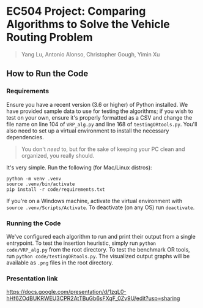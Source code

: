 # EC504 Project: Comparing Algorithms to Solve the Vehicle Routing Problem
> Yang Lu, Antonio Alonso, Christopher Gough, Yimin Xu

## How to Run the Code
### Requirements
Ensure you have a recent version (3.6 or higher) of Python installed. We have provided sample data to use for testing the algorithms; if you wish to test on your own, ensure it's properly formatted as a CSV and change the file name on line 104 of `VRP_alg.py` and line 168 of `testingORtools.py`. You'll also need to set up a virtual environment to install the necessary dependencies.
> You don't _need_ to, but for the sake of keeping your PC clean and organized, you really should.

It's very simple. Run the following (for Mac/Linux distros):

```
python -m venv .venv
source .venv/bin/activate
pip install -r code/requirements.txt
```
If you're on a Windows machine, activate the virtual environment with `source .venv/Scripts/Activate`.  To deactivate (on any OS) run `deactivate`.

### Running the Code
We've configured each algorithm to run and print their output from a single entrypoint. To test the insertion heuristic, simply run `python code/VRP_alg.py` from the root directory. To test the benchmark OR tools, run `python code/testingORtools.py`. The visualized output graphs will be available as `.png` files in the root directory.

### Presentation link
https://docs.google.com/presentation/d/1zqL0-hHf6ZOdBUKRWEU3CPR2AtTBuGb6sFXqF_0Zv9U/edit?usp=sharing